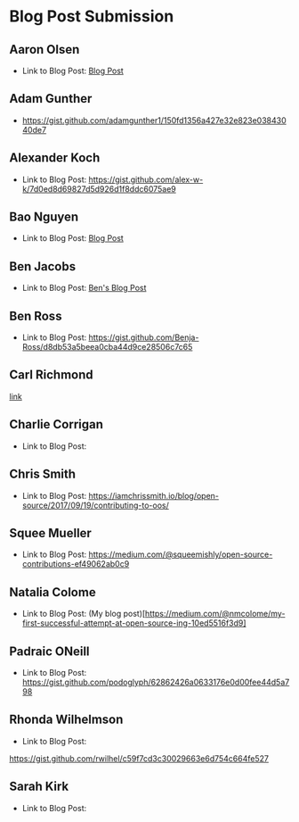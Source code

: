 # Blog Post Submission

## Aaron Olsen

* Link to Blog Post: [Blog Post](https://gist.github.com/MrAaronOlsen/d78eacfda06edb69148b066bc5e8d975)

## Adam Gunther

* https://gist.github.com/adamgunther1/150fd1356a427e32e823e03843040de7

## Alexander Koch

* Link to Blog Post: https://gist.github.com/alex-w-k/7d0ed8d69827d5d926d1f8ddc6075ae9

## Bao Nguyen

* Link to Blog Post: [Blog Post](https://gist.github.com/rongxanh88/8b0e2b0f2637b9193452ac8805bb007c)

## Ben Jacobs

* Link to Blog Post: [Ben's Blog Post](https://gist.github.com/Benjaminpjacobs/7219791b71e60eba7de8ac6bb7bc87fa)

## Ben Ross

* Link to Blog Post: https://gist.github.com/Benja-Ross/d8db53a5beea0cba44d9ce28506c7c65

## Carl Richmond

[link](https://gist.github.com/ACC25/bcf6b72c7317b61a2070a9c978d3f97a)

## Charlie Corrigan

* Link to Blog Post:

## Chris Smith

* Link to Blog Post: https://iamchrissmith.io/blog/open-source/2017/09/19/contributing-to-oos/

## Squee Mueller 

* Link to Blog Post: https://medium.com/@squeemishly/open-source-contributions-ef49062ab0c9

## Natalia Colome

* Link to Blog Post: (My blog post)[https://medium.com/@nmcolome/my-first-successful-attempt-at-open-source-ing-10ed5516f3d9]

## Padraic ONeill

* Link to Blog Post: https://gist.github.com/podoglyph/62862426a0633176e0d00fee44d5a798

## Rhonda Wilhelmson

* Link to Blog Post:

https://gist.github.com/rwilhel/c59f7cd3c30029663e6d754c664fe527

## Sarah Kirk

* Link to Blog Post:
